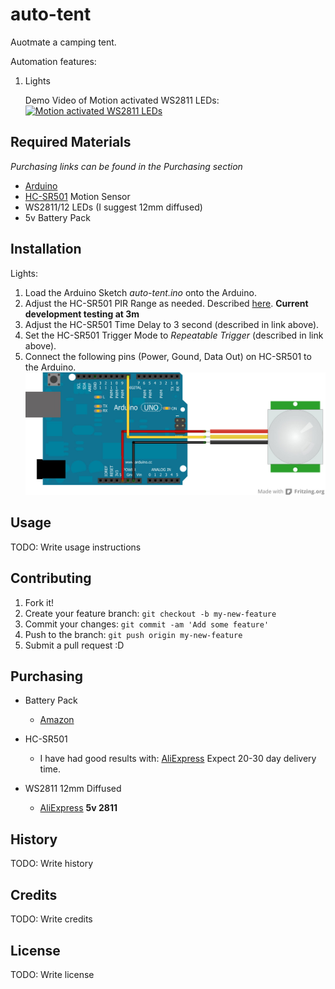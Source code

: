 # auto-tent

Auotmate a camping tent.

Automation features:
1. Lights

    Demo Video of Motion activated WS2811 LEDs:  
    [![Motion activated WS2811 LEDs](https://img.youtube.com/vi/bbWn63K64jY/0.jpg)](https://www.youtube.com/watch?v=bbWn63K64jY "Motion activated WS2811 LEDs")

## Required Materials
*Purchasing links can be found in the Purchasing section*

* [Arduino](https://www.arduino.cc/)
* [HC-SR501](http://henrysbench.capnfatz.com/henrys-bench/arduino-sensors-and-input/arduino-hc-sr501-motion-sensor-tutorial/) Motion Sensor
* WS2811/12 LEDs (I suggest 12mm diffused)
* 5v Battery Pack

## Installation

Lights:
1. Load the Arduino Sketch *auto-tent.ino* onto the Arduino.
2. Adjust the HC-SR501 PIR Range as needed. Described [here](http://henrysbench.capnfatz.com/henrys-bench/arduino-sensors-and-input/arduino-hc-sr501-motion-sensor-tutorial/). **Current development testing at 3m**
3. Adjust the HC-SR501 Time Delay to 3 second (described in link above). 
4. Set the HC-SR501 Trigger Mode to *Repeatable Trigger* (described in link above). 
5. Connect the following pins (Power, Gound, Data Out) on HC-SR501 to the Arduino.
![](/img/PIRSensor_bb.jpg?raw=true "HC-SR501 Wiring")

## Usage

TODO: Write usage instructions

## Contributing

1. Fork it!
2. Create your feature branch: `git checkout -b my-new-feature`
3. Commit your changes: `git commit -am 'Add some feature'`
4. Push to the branch: `git push origin my-new-feature`
5. Submit a pull request :D

## Purchasing

* Battery Pack
  
  * [Amazon](https://www.amazon.com/Anker-bar-Sized-Portable-High-Speed-Technology/dp/B00P7N0320/ref=sr_1_4?s=wireless&ie=UTF8&qid=1492446490&sr=1-4&keywords=battery+pack)

* HC-SR501
  * I have had good results with: [AliExpress](https://www.aliexpress.com/item/Free-Shipping-HC-SR501-Adjust-Infrared-IR-Pyroelectric-Infrared-PIR-module-Motion-Sensor-Detector-Module-We/32501142074.html?spm=2114.13010608.0.0.bWSciv)
  Expect 20-30 day delivery time.
* WS2811 12mm Diffused
  * [AliExpress](https://www.aliexpress.com/item/50PCS-lots-DC5V-12V-WS2811-WS2801-RGB-IC-led-pixel-module-12mm-Digital-Full-Color-Independently/32676844336.html?ws_ab_test=searchweb0_0,searchweb201602_5_10152_10065_10151_10068_10130_5100014_10136_10137_10060_10138_10062_10156_10056_10055_10054_10059_10099_10103_10102_10096_10148_10147_10052_10053_10142_10107_10050_10143_10051_10084_10083_10080_10082_10081_10178_10110_10111_10112_10113_10114_10037_10033_10032_10078_10079_10077_10073_10070_10123_10124-10051_10032_10033_10037,searchweb201603_1,afswitch_1,ppcSwitch_5&btsid=727712c8-1875-4d5e-bb8c-2c302d7a7b2b&algo_expid=87d2cb21-1d25-4b93-bd79-6397482fb75d-10&algo_pvid=87d2cb21-1d25-4b93-bd79-6397482fb75d) **5v 2811**
  

## History

TODO: Write history

## Credits

TODO: Write credits

## License

TODO: Write license
